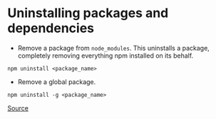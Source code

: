 # Uninstalling packages and dependencies

- Remove a package from `node_modules`. This uninstalls a package, completely removing everything npm installed on its behalf.

`npm uninstall <package_name>`

- Remove a global package.

`npm uninstall -g <package_name>`

[Source](https://docs.npmjs.com/uninstalling-packages-and-dependencies)

